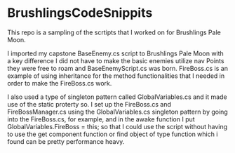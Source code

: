 # BrushlingsCodeSnippits
This repo is a sampling of the scrtipts that I worked on for Brushlings Pale Moon.

I imported my capstone BaseEnemy.cs script to Brushlings Pale Moon with a key difference I did not have to make the basic enemies utilize nav Points they were free to roam and BaseEnemyScript.cs was born. FireBoss.cs is an example of using inheritance for the method functionalities that I needed in order to make the FireBoss.cs work.

I also used a type of singleton pattern called GlobalVariables.cs and it made use of the static proterty so. I set up the FireBoss.cs and FireBossManager.cs using the GlobalVariables.cs singleton pattern by going into the FireBoss.cs, for example, and in the awake function I put GlobalVariables.FireBoss = this; so that I could use the script without having to use the get component function or find object of type function which i found can be pretty performance heavy.
